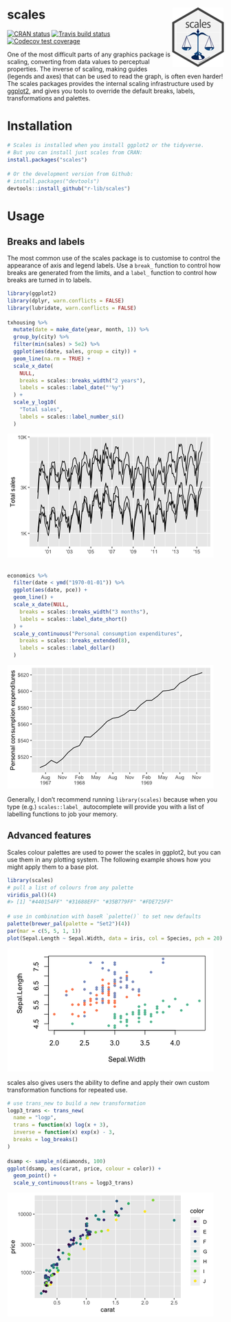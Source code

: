 
<!-- README.md is generated from README.Rmd. Please edit that file -->

# scales <a href='https://scales.r-lib.org'><img src='man/figures/logo.png' align="right" height="139" /></a>

<!-- badges: start -->

[![CRAN
status](https://www.r-pkg.org/badges/version/scales)](https://CRAN.R-project.org/package=scales)
[![Travis build
status](https://travis-ci.org/r-lib/scales.svg?branch=master)](https://travis-ci.org/r-lib/scales)
[![Codecov test
coverage](https://codecov.io/gh/r-lib/scales/branch/master/graph/badge.svg)](https://codecov.io/gh/r-lib/scales?branch=master)
<!-- badges: end -->

One of the most difficult parts of any graphics package is scaling,
converting from data values to perceptual properties. The inverse of
scaling, making guides (legends and axes) that can be used to read the
graph, is often even harder\! The scales packages provides the internal
scaling infrastructure used by [ggplot2](http://ggplot2.tidyverse.org/),
and gives you tools to override the default breaks, labels,
transformations and palettes.

# Installation

``` r
# Scales is installed when you install ggplot2 or the tidyverse.
# But you can install just scales from CRAN:
install.packages("scales")

# Or the development version from Github:
# install.packages("devtools")
devtools::install_github("r-lib/scales")
```

# Usage

## Breaks and labels

The most common use of the scales package is to customise to control the
appearance of axis and legend labels. Use a `break_` function to control
how breaks are generated from the limits, and a `label_` function to
control how breaks are turned in to labels.

``` r
library(ggplot2)
library(dplyr, warn.conflicts = FALSE)
library(lubridate, warn.conflicts = FALSE)

txhousing %>% 
  mutate(date = make_date(year, month, 1)) %>% 
  group_by(city) %>% 
  filter(min(sales) > 5e2) %>% 
  ggplot(aes(date, sales, group = city)) + 
  geom_line(na.rm = TRUE) + 
  scale_x_date(
    NULL,
    breaks = scales::breaks_width("2 years"), 
    labels = scales::label_date("'%y")
  ) + 
  scale_y_log10(
    "Total sales",
    labels = scales::label_number_si()
  )
```

![](man/figures/README-labels-1.png)<!-- -->

``` r

economics %>% 
  filter(date < ymd("1970-01-01")) %>% 
  ggplot(aes(date, pce)) + 
  geom_line() + 
  scale_x_date(NULL,
    breaks = scales::breaks_width("3 months"), 
    labels = scales::label_date_short()
  ) + 
  scale_y_continuous("Personal consumption expenditures",
    breaks = scales::breaks_extended(8),
    labels = scales::label_dollar()  
  )
```

![](man/figures/README-labels-2.png)<!-- -->

Generally, I don’t recommend running `library(scales)` because when you
type (e.g.) `scales::label_` autocomplete will provide you with a list
of labelling functions to job your memory.

## Advanced features

Scales colour palettes are used to power the scales in ggplot2, but you
can use them in any plotting system. The following example shows how you
might apply them to a base plot.

``` r
library(scales)
# pull a list of colours from any palette
viridis_pal()(4)
#> [1] "#440154FF" "#31688EFF" "#35B779FF" "#FDE725FF"

# use in combination with baseR `palette()` to set new defaults
palette(brewer_pal(palette = "Set2")(4))
par(mar = c(5, 5, 1, 1))
plot(Sepal.Length ~ Sepal.Width, data = iris, col = Species, pch = 20)
```

![](man/figures/README-palettes-1.png)<!-- -->

scales also gives users the ability to define and apply their own custom
transformation functions for repeated use.

``` r
# use trans_new to build a new transformation
logp3_trans <- trans_new(
  name = "logp",
  trans = function(x) log(x + 3),
  inverse = function(x) exp(x) - 3,
  breaks = log_breaks()
)

dsamp <- sample_n(diamonds, 100)
ggplot(dsamp, aes(carat, price, colour = color)) +
  geom_point() + 
  scale_y_continuous(trans = logp3_trans)
```

![](man/figures/README-transforms-1.png)<!-- -->
